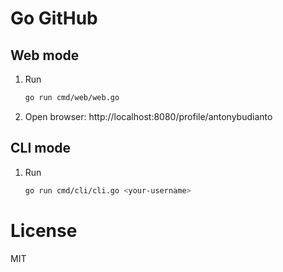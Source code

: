 # Go GitHub

## Web mode
1. Run

   ```sh
   go run cmd/web/web.go
   ```
2. Open browser: http://localhost:8080/profile/antonybudianto

## CLI mode
1. Run

   ```sh
   go run cmd/cli/cli.go <your-username>
   ```

# License
MIT
